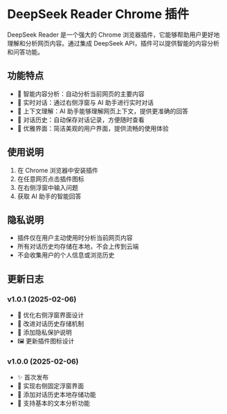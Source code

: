 # DeepSeek Reader Chrome 插件

DeepSeek Reader 是一个强大的 Chrome 浏览器插件，它能够帮助用户更好地理解和分析网页内容。通过集成 DeepSeek API，插件可以提供智能的内容分析和问答功能。

## 功能特点

- 🚀 智能内容分析：自动分析当前网页的主要内容
- 💬 实时对话：通过右侧浮窗与 AI 助手进行实时对话
- 📝 上下文理解：AI 助手能够理解网页上下文，提供更准确的回答
- 💾 对话历史：自动保存对话记录，方便随时查看
- 🎨 优雅界面：简洁美观的用户界面，提供流畅的使用体验

## 使用说明

1. 在 Chrome 浏览器中安装插件
2. 在任意网页点击插件图标
3. 在右侧浮窗中输入问题
4. 获取 AI 助手的智能回答

## 隐私说明

- 插件仅在用户主动使用时分析当前网页内容
- 所有对话历史均存储在本地，不会上传到云端
- 不会收集用户的个人信息或浏览历史

## 更新日志

### v1.0.1 (2025-02-06)

- 🎨 优化右侧浮窗界面设计
- 💾 改进对话历史存储机制
- 🔧 添加隐私保护说明
- 🖼️ 更新插件图标设计

### v1.0.0 (2025-02-06)

- ✨ 首次发布
- 🎨 实现右侧固定浮窗界面
- 💾 添加对话历史本地存储功能
- 🔧 支持基本的文本分析功能